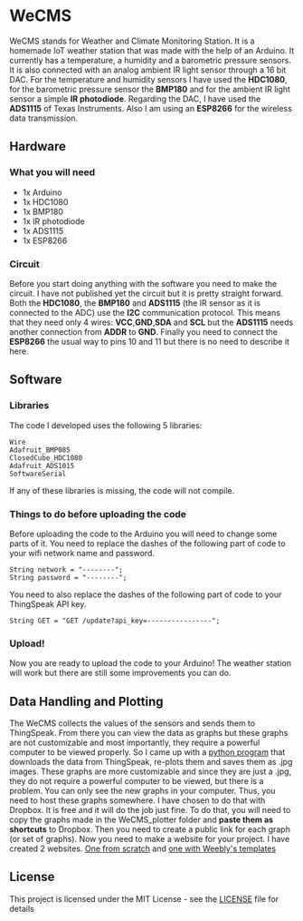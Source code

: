 # WeCMS
WeCMS stands for Weather and Climate Monitoring Station. It is a homemade IoT weather station that was made with the help of an Arduino. It currently has a temperature, a humidity and a barometric pressure sensors. It is also connected with an analog ambient IR light sensor through a 16 bit DAC. For the temperature and humidity sensors I have used the __HDC1080__, for the barometric pressure sensor the __BMP180__ and for the ambient IR light sensor a simple __IR photodiode__. Regarding the DAC, I have used the __ADS1115__ of Texas Instruments. Also I am using an __ESP8266__ for the wireless data transmission.
## Hardware
### What you will need
- 1x Arduino
- 1x HDC1080
- 1x BMP180
- 1x IR photodiode
- 1x ADS1115
- 1x ESP8266
### Circuit
Before you start doing anything with the software you need to make the circuit. I have not published yet the circuit but it is pretty straight forward. Both the __HDC1080__, the __BMP180__ and __ADS1115__ (the IR sensor as it is connected to the ADC) use the __I2C__ communication protocol. This means that they need only 4 wires: __VCC__,__GND__,__SDA__ and __SCL__ but the __ADS1115__ needs another connection from __ADDR__ to __GND__. Finally you need to connect the __ESP8266__ the usual way to pins 10 and 11 but there is no need to describe it here.
## Software
### Libraries
The code I developed uses the following 5 libraries:
```
Wire
Adafruit_BMP085
ClosedCube_HDC1080
Adafruit_ADS1015
SoftwareSerial
```
If any of these libraries is missing, the code will not compile.
### Things to do before uploading the code
Before uploading the code to the Arduino you will need to change some parts of it. You need to replace the dashes of the following part of code to your wifi network name and password.
```
String network = "--------";
String password = "--------";
```
You need to also replace the dashes of the following part of code to your ThingSpeak API key.
```
String GET = "GET /update?api_key=----------------";
```
### Upload!
Now you are ready to upload the code to your Arduino! The weather station will work but there are still some improvements you can do.

## Data Handling and Plotting

The WeCMS collects the values of the sensors and sends them to ThingSpeak. From there you can view the data as graphs but these graphs are not customizable and most importantly, they require a powerful computer to be viewed properly. So I came up with a [python program](WeCMS_plotter/plot_norm.py) that downloads the data from ThingSpeak, re-plots them and saves them as .jpg images. These graphs are more customizable and since they are just a .jpg, they do not require a powerful computer to be viewed, but there is a problem. You can only see the new graphs in your computer. Thus, you need to host these graphs somewhere. I have chosen to do that with Dropbox. It is free and it will do the job just fine. To do that, you will need to copy the graphs made in the WeCMS_plotter folder and __paste them as shortcuts__ to Dropbox. Then you need to create a public link for each graph (or set of graphs). Now you need to make a website for your project. I have created 2 websites. [One from scratch](https://alex1942.github.io/WeCMS/) and [one with Weebly's templates](http://wecmsplotter.weebly.com/) 
## License

This project is licensed under the MIT License - see the [LICENSE](LICENSE) file for details
